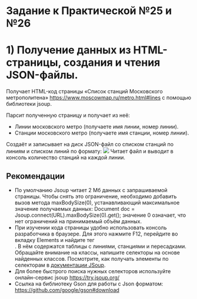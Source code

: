 # Задание к Практической №25 и №26

# 1) Получение данных из HTML-страницы, создания и чтения JSON-файлы.
Получает HTML-код страницы «Список станций Московского метрополитена» https://www.moscowmap.ru/metro.html#lines с помощью библиотеки jsoup.

Парсит полученную страницу и получает из неё:
- Линии московского метро (получаете имя линии, номер линии).
- Станции московского метро (получаете имя станции, номер линии).

Создаёт и записывает на диск JSON-файл со списком станций по линиям и списком линий по формату:
![](https://github.com/artemmad/JavaAllExercices/blob/master/src/ru/mirea/exercies25and26/1.png?raw=true)
Читает файл и выводит в консоль количество станций на каждой линии.

## Рекомендации

- По умолчанию Jsoup читает 2 Мб данных с запрашиваемой страницы. Чтобы снять это ограничение, необходимо добавить вызов метода maxBodySize(0), устанавливающий максимальное значение получаемых данных: Document doc = Jsoup.connect(URL).maxBodySize(0).get(); значение 0 означает, что нет ограничений на принимаемый объём данных.
- При изучении кода страницы удобно использовать консоль разработчика в браузере. Для этого нажмите F12, перейдите во вкладку Elements и найдите тег <div id="metrodata">. В нём содержатся таблицы с линиями, станциями и пересадками. Обращайте внимание на классы, напишите селекторы на основе найденных классов. Посмотрите, как получать элементы по селекторам в [документации JSoup](https://jsoup.org/cookbook/extracting-data/selector-syntax).
- Для более быстрого поиска нужных селекторов используйте онлайн-сервис jsoup https://try.jsoup.org/
- Ссылка на библиотеку Gson для работы с Json форматом: https://github.com/google/gson#download
